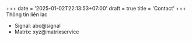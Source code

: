 +++
date = '2025-01-02T22:13:53+07:00'
draft = true
title = 'Contact'
+++
Thông tin liên lạc
- Signal: abc@signal
- Matrix: xyz@matrixservice